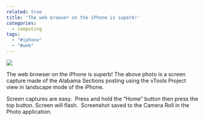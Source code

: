 ```yaml
---
related: true
title: 'The web browser on the iPhone is superb!'
categories:
  - computing
tags:
  - "#iphone"
  - "#web"
---
```

![][1]

The web browser on the iPhone is superb! The above photo is a screen capture
made of the Alabama Sections posting using the vTools Project view in landscape
mode of the iPhone.

Screen captures are easy.  Press and hold the “Home” button then press the top button.
Screen will flash.  Screenshot saved to the Camera Roll in the Photo application.

[1]: /OSkUcU9I1gsen58rcgIzss6Do1_500.png


